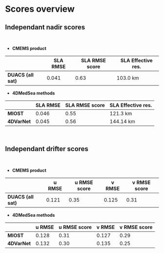 # Scores overview 
    
    
## Independant nadir scores  

<br> 

- **CMEMS product**

|               | SLA RMSE | SLA RMSE score | SLA Effective res. |
|---------------|------|------------|---------------- |
|**DUACS (all sat)**|0.041 |0.63        |103.0 km        |

- **4DMedSea methods**

|               | SLA RMSE | SLA RMSE score | SLA Effective res. |
|---------------|------|------------|---------------- | 
|**MIOST**          |0.046 |0.55        |121.3 km        |
|**4DVarNet**          |0.045 |0.56        |144.14 km        |
 
 
<br>

## Independant drifter scores  
    
<br> 

- **CMEMS product**

|               | u RMSE | u RMSE score | v RMSE | v RMSE score |  
|---------------|--------|--------------|--------|--------------|
|**DUACS (all sat)**| 0.121  | 0.35         | 0.125  | 0.31         |  

- **4DMedSea methods**

|               | u RMSE | u RMSE score | v RMSE | v RMSE score |  
|---------------|--------|--------------|--------|--------------| 
|**MIOST**          | 0.128  | 0.31         | 0.127  | 0.29         |
|**4DVarNet**          | 0.132  | 0.30         | 0.135  | 0.25         |
  

<br>
 